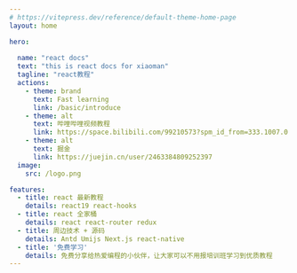 ```yaml
---
# https://vitepress.dev/reference/default-theme-home-page
layout: home

hero:
 
  name: "react docs"
  text: "this is react docs for xiaoman"
  tagline: "react教程"
  actions:
    - theme: brand
      text: Fast learning
      link: /basic/introduce
    - theme: alt
      text: 哔哩哔哩视频教程
      link: https://space.bilibili.com/99210573?spm_id_from=333.1007.0.0
    - theme: alt
      text: 掘金
      link: https://juejin.cn/user/2463384809252397
  image:
    src: /logo.png

features:
  - title: react 最新教程
    details: react19 react-hooks
  - title: react 全家桶
    details: react react-router redux 
  - title: 周边技术 + 源码
    details: Antd Umijs Next.js react-native
  - title: '免费学习'
    details: 免费分享给热爱编程的小伙伴，让大家可以不用报培训班学习到优质教程
---
```




